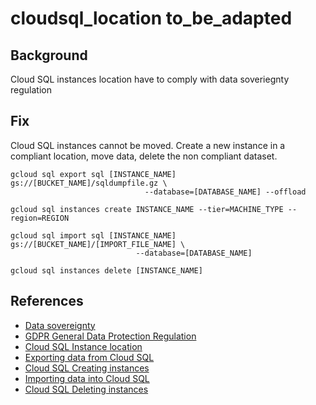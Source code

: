 # cloudsql_location to_be_adapted

## Background

Cloud SQL instances location have to comply with data soveriegnty regulation

## Fix

Cloud SQL instances cannot be moved. Create a new instance in a compliant location, move data, delete the non compliant dataset.

```shell
gcloud sql export sql [INSTANCE_NAME] gs://[BUCKET_NAME]/sqldumpfile.gz \
                              --database=[DATABASE_NAME] --offload
  
gcloud sql instances create INSTANCE_NAME --tier=MACHINE_TYPE --region=REGION

gcloud sql import sql [INSTANCE_NAME] gs://[BUCKET_NAME]/[IMPORT_FILE_NAME] \
                            --database=[DATABASE_NAME]

gcloud sql instances delete [INSTANCE_NAME]
```

## References

- [Data sovereignty](https://en.wikipedia.org/wiki/Data_sovereignty)
- [GDPR General Data Protection Regulation](https://eur-lex.europa.eu/legal-content/EN/TXT/?uri=CELEX%3A32016R0679)
- [Cloud SQL Instance location](https://cloud.google.com/sql/docs/mysql/locations)
- [Exporting data from Cloud SQL](https://cloud.google.com/sql/docs/mysql/import-export/exporting)
- [Cloud SQL Creating instances](https://cloud.google.com/sql/docs/mysql/create-instance)
- [Importing data into Cloud SQL](https://cloud.google.com/sql/docs/mysql/import-export/importing)
- [Cloud SQL Deleting instances](https://cloud.google.com/sql/docs/mysql/delete-instance)
